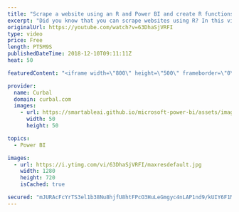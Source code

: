 ```yaml
---
title: "Scrape a website using an R and Power BI and create R functions | D#42"
excerpt: "Did you know that you can scrape websites using R? In this video I am going to show you not only how you can scrape websites, but also how to create parameters for an R script and how to create a function with R.  Here you can download all the pbix files: Download #42 https://curbal.com/donwload-center"
originalUrl: https://youtube.com/watch?v=63DhaSjVRFI
type: video
price: Free
length: PT5M9S
publishedDateTime: 2018-12-10T09:11:11Z
heat: 50

featuredContent: "<iframe width=\"800\" height=\"500\" frameborder=\"0\" src=\"https://www.youtube.com/embed/63DhaSjVRFI\" allow=\"accelerometer; autoplay; encrypted-media; gyroscope; picture-in-picture\" allowfullscreen></iframe>"

provider:
  name: Curbal
  domain: curbal.com
  images:
    - url: https://smartableai.github.io/microsoft-power-bi/assets/images/organizations/curbal.com-50x50.jpg
      width: 50
      height: 50

topics:
  - Power BI

images:
  - url: https://i.ytimg.com/vi/63DhaSjVRFI/maxresdefault.jpg
    width: 1280
    height: 720
    isCached: true

secured: "mJURAcFcYrTS3el1b38Nu8hjfU8htFPcO3HuLeGmgyc4nLAP1nd9/kUIY6F1MEJL5Fh36oR0csWjtIUffzwJ2rlgYSx9MvsIUEjrxjJRCMd8raI3WedeVY0mAqPK7GsVU5wxdynIW3+1RNXK1lV23QTnsO4J+mrLhhYXmFwpGQz+ccUeiWT/743lTQybvm67vgfwLENlpMlhMSLD6Kb5oFb8caBPZ+jG4CUrqubIcnx+cK2DceXvcQPcF4f1uKQ2+jFh9IQJP5KS732Pbm9dz8umlXni58lUc0mGiGHdswrjBSwOLvK9eu8bxCsJK9VYt7P1TtvbWF12iLjGnWeuyoA7z7cwxDbY6Wk7XJTqZN7aMOARV3gIBbMFgdhPlXkYA1kBNonc8pFfM6cp3Ep+1k+83vKOxq1nVtEcHZnQ20M=;AQvGQTWEeJBF5IaFlKSqXQ=="
---
```


